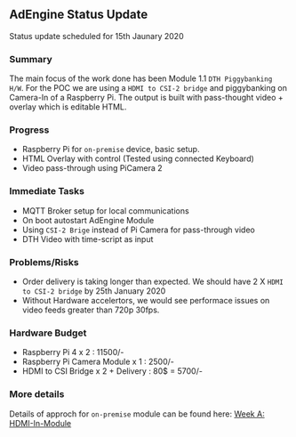 ## AdEngine Status Update
Status update scheduled for 15th Jaunary 2020

### Summary
The main focus of the work done has been Module 1.1 `DTH Piggybanking H/W`. For the POC we are using a `HDMI to CSI-2 bridge` and piggybanking on Camera-In of a Raspberry Pi. The output is built with pass-thought video + overlay which is editable HTML.

### Progress
* Raspberry Pi for `on-premise` device, basic setup.
* HTML Overlay with control (Tested using connected Keyboard)
* Video pass-through using PiCamera 2

### Immediate Tasks
* MQTT Broker setup for local communications
* On boot autostart AdEngine Module 
* Using `CSI-2 Brige` instead of Pi Camera for pass-through video
* DTH Video with time-script as input

### Problems/Risks
* Order delivery is taking longer than expected.
We should have 2 X `HDMI to CSI-2 bridge` by 25th January 2020
* Without Hardware accelertors, we would see performace issues on video feeds greater than 720p 30fps.

### Hardware Budget
* Raspberry Pi 4  x 2 : 11500/-
* Raspberry Pi Camera Module x 1 : 2500/-
* HDMI to CSI Bridge x 2  + Delivery : 80$ = 5700/- 

### More details
Details of approch for `on-premise` module can be found here: [Week A: HDMI-In-Module](./HDMI-in-module)